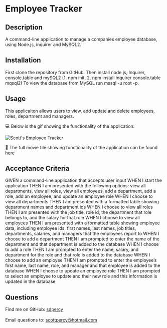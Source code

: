 # Employee Tracker

## Description
A command-line application to manage a companies employee database, using Node.js, inquirer and MySQL2.

## Installation
First clone the repository from GitHub.  Then install node.js, Inquirer, console.table and mySQL2 (1. npm init, 2. npm install inquirer console.table mqsql2) 
To view the database from MySQL run mssql -u root -p.

## Usage
This applicaiton allows users to view, add update and delete employees, roles, department and managers.

💻 Below is the gif showing the functionality of the application:
  
![Scott's Employee Tracker](./images/demo.gif)
  
🎥 The full movie file showing functionality of the application can be found [here](./images/dmo.mp4)  

## Acceptance Criteria
GIVEN a command-line application that accepts user input
WHEN I start the application
THEN I am presented with the following options: view all departments, view all roles, view all employees, add a department, add a role, add an employee, and update an employee role
WHEN I choose to view all departments
THEN I am presented with a formatted table showing department names and department ids
WHEN I choose to view all roles
THEN I am presented with the job title, role id, the department that role belongs to, and the salary for that role
WHEN I choose to view all employees
THEN I am presented with a formatted table showing employee data, including employee ids, first names, last names, job titles, departments, salaries, and managers that the employees report to
WHEN I choose to add a department
THEN I am prompted to enter the name of the department and that department is added to the database
WHEN I choose to add a role
THEN I am prompted to enter the name, salary, and department for the role and that role is added to the database
WHEN I choose to add an employee
THEN I am prompted to enter the employee’s first name, last name, role, and manager and that employee is added to the database
WHEN I choose to update an employee role
THEN I am prompted to select an employee to update and their new role and this information is updated in the database 


## Questions

Find me on GitHub: [sdpercy](https://github.com/sdpercy)<br />
<br />
Email questions to: scottpercy@hotmail.com<br />
